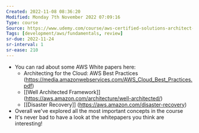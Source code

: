 ```yaml
---
Created: 2022-11-08 08:36:20
Modified: Monday 7th November 2022 07:09:16
Type: course
Source: https://www.udemy.com/course/aws-certified-solutions-architect-associate-saa-c01/?xref=E0Aed11STH4LPUQvCz0GJFABTmM=
Tags: [development/aws/fundamentals, review]
sr-due: 2022-11-24
sr-interval: 1
sr-ease: 210
---
```


- You can rad about some AWS White papers here:
    - Architecting for the Cloud: AWS Best Practices (https://media.amazonwebservices.com/AWS_Cloud_Best_Practices.pdf)
    - [[Well Architected Framework]] (https://aws.amazon.com/architecture/well-architected/)
    - [[Disaster Recovery]] (https://aws.amazon.com/disaster-recovery)
- Overall we've explored all the most important concepts in the course
- It's never bad to have a look at the whitepapers you think are interesting!